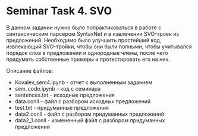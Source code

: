 # Seminar Task 4. SVO

В данном задании нужно было попрактиковаться в работе с синтаксическим парсером SyntaxNet и в извлечении SVO-троек из предложений. Необходимо было улучшить простейший код, извлекающий SVO-тройки, чтобы они были полными, чтобы учитывался порядок слов в предложении и однородные члены, после чего придумать собственные примеры и протестировать его на них.

Описание файлов:

- Kovalev_sem4.ipynb - отчет с выполненным заданием
- sem_code.ipynb - код с семинара
- sentences.txt - исходные предложения
- data.conll - файл с разбором исходных предложений
- test.txt - придуманные предложения
- data2.conll - файл с разбором придуманных предложений
- data2_1.conll - измененный файл с разбором придуманных предложений
